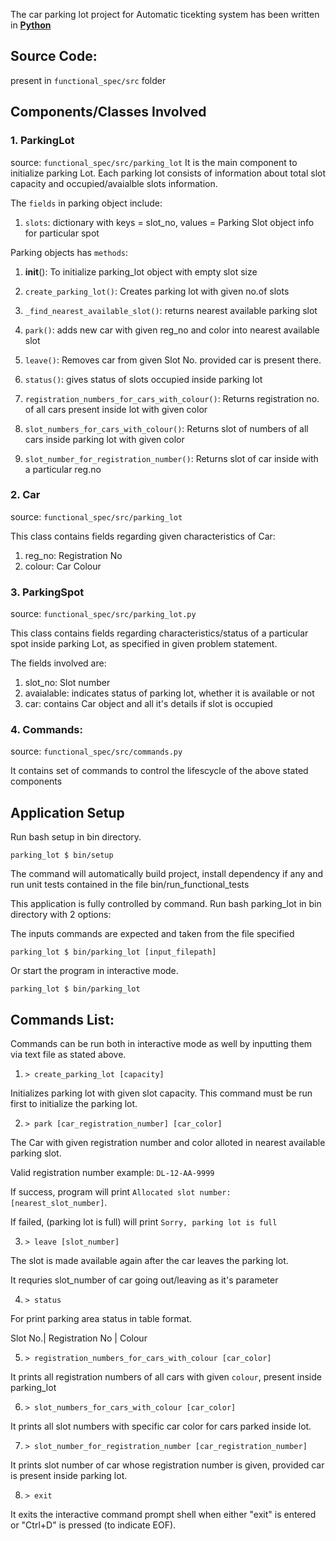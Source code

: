 

The car parking lot project for Automatic ticekting system has been written in <u>__Python__</u>


## Source Code: 
present in ```functional_spec/src``` folder

## Components/Classes Involved

### 1. ParkingLot

source: ```functional_spec/src/parking_lot```
It is the main component to initialize parking Lot.
Each parking lot consists of information about total slot capacity and occupied/avaialble slots information.

The ```fields``` in parking object include: 

1. ```slots```: dictionary with keys = slot_no, values = Parking Slot object info for particular spot

Parking objects has ```methods```:

1. __init__(): To initialize parking_lot object with empty slot size
1. ```create_parking_lot()```: Creates parking lot with given no.of slots
1. ```_find_nearest_available_slot()```: returns nearest available parking slot
1. ```park()```: adds new car with given reg_no and color into nearest available slot
1. ```leave()```: Removes car from given Slot No. provided car is present there.
1. ```status()```: gives status of slots occupied inside parking lot
1. ```registration_numbers_for_cars_with_colour()```: Returns registration no. of all cars present inside lot with given color

1. ```slot_numbers_for_cars_with_colour()```: Returns slot of numbers of all cars inside parking lot with given color
1. ```slot_number_for_registration_number()```: Returns slot of car inside with a particular reg.no

### 2. Car

source: ```functional_spec/src/parking_lot```

This class contains fields regarding given characteristics of Car:

1. reg_no: Registration No
2. colour: Car Colour

### 3. ParkingSpot
source: ```functional_spec/src/parking_lot.py```

This class contains fields regarding characteristics/status of a particular spot inside parking Lot, as specified in given problem statement.

The fields involved are:

1. slot_no: Slot number
2. avaialable: indicates status of parking lot, whether it is available or not
3. car: contains Car object and all it's details if slot is occupied


### 4. Commands:
source: ```functional_spec/src/commands.py```

It contains set of commands to control the lifescycle of the above stated components


## Application Setup
Run bash setup in bin directory.

```parking_lot $ bin/setup```

The command will automatically build project, install dependency if any and run unit tests contained in the file bin/run_functional_tests

This application is fully controlled by command. Run bash parking_lot in bin directory with 2 options:

The inputs commands are expected and taken from the file specified

`parking_lot $ bin/parking_lot [input_filepath]`

Or start the program in interactive mode.

`parking_lot $ bin/parking_lot`


## Commands List:
Commands can be run both in interactive mode as well by inputting them via text file as stated above.

1. ```> create_parking_lot [capacity] ```

Initializes parking lot with given slot capacity. This command must be run first to initialize the parking lot.

2. ```> park [car_registration_number] [car_color] ```

The Car with given registration number and color alloted in nearest available parking slot.

Valid registration number example: ```DL-12-AA-9999``` 

If success, program will print ```Allocated slot number: [nearest_slot_number]```. 

If failed, (parking lot is full) will print ```Sorry, parking lot is full```


3. ```> leave [slot_number] ```

The slot is made available again after the car leaves the parking lot.

It requries slot_number of car going out/leaving as it's parameter


4. ```> status```

For print parking area status in table format. 

Slot No.|  Registration No | Colour


5. ```> registration_numbers_for_cars_with_colour [car_color] ```

It prints all registration numbers of all cars with given ```colour```, present inside parking_lot

6. ```> slot_numbers_for_cars_with_colour [car_color] ```

It prints all slot numbers with specific car color for cars parked inside lot.


7. ```> slot_number_for_registration_number [car_registration_number] ```

It prints slot number of car whose registration number is given, provided car is present inside parking lot.


8. ```> exit```

It exits the interactive command prompt shell when either "exit" is entered or
"Ctrl+D" is pressed (to indicate EOF).
